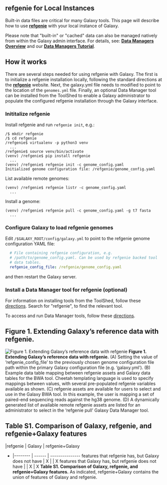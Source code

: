 ## refgenie for Local Instances

Built-in data files are critical for many Galaxy tools. This page will describe how to use **[refgenie](http://refgenie.databio.org/)** with your local instance of Galaxy. 

Please note that "built-in" or "cached" data can also be managed natively from within the Galaxy admin interface. For details, see: **[Data Managers Overview](/src/admin/tools/data-managers/index.md)** and our **[Data Managers Tutorial](https://github.com/galaxyproject/dagobah-training/blob/2017-montpellier/sessions/05-reference-genomes/ex1-reference-genomes.md)**.

## How it works

There are several steps needed for using refgenie with Galaxy. The first is to initialize a refgenie installation locally, following the standard directions at the **[refgenie](http://refgenie.databio.org/)** website. Next, the galaxy.yml file needs to modified to point to the location of the `genomes.yml` file. Finally, an optional Data Manager tool can be installed from the ToolShed to enable a Galaxy administrator to populate the configured refgenie installation through the Galaxy interface.

### Inititalize refgenie

Install refgenie and run `refgenie init`, e.g.:
```shell
/$ mkdir refgenie
/$ cd refgenie
/refgenie$ virtualenv -p python3 venv
  ...
/refgenie$ source venv/bin/activate
(venv) /refgenie$ pip install refgenie
  ...
(venv) /refgenie$ refgenie init -c genome_config.yaml
Initialized genome configuration file: /refgenie/genome_config.yaml
```

List available remote genomes:
```shell
(venv) /refgenie$ refgenie listr -c genome_config.yaml
  ...
```

Install a genome:
```shell
(venv) /refgenie$ refgenie pull -c genome_config.yaml -g t7 fasta
  ...
```

### Configure Galaxy to load refgenie genomes

Edit `/$GALAXY_ROOT/config/galaxy.yml` to point to the refgenie genome configuration YAML file:
```yml
  # File containing refgenie configuration, e.g.
  # /path/to/genome_config.yaml. Can be used by refgenie backed tool
  # data tables.
  refgenie_config_file: /refgenie/genome_config.yaml
```
and then restart the Galaxy server.


### Install a Data Manager tool for refgenie (optional)

For information on installing tools from the ToolShed, follow these [directions](/src/admin/tools/add-tool-from-toolshed-tutorial/index.md). Search for "refgenie", to find the relevant tool.

To access and run Data Manager tools, follow these [directions](/src/admin/tools/data-managers/index.md).

## Figure 1. Extending Galaxy’s reference data with refgenie.

![Figure 1. Extending Galaxy’s reference data with refgenie](./galaxy-refgenie-figure-1.png)
**Figure 1. Extending Galaxy’s reference data with refgenie.** (A) Setting the value of ‘refgenie_config_file’ to the previously chosen genome configuration file path within the primary Galaxy configuration file (e.g. ‘galaxy.yml’). (B) Example data table mapping between refgenie assets and Galaxy data tables for the BWA tool. Cheetah templating language is used to specify mappings between values, with several pre-populated refgenie variables available as shown. (C) refgenie assets are available for users to select and use in the Galaxy BWA tool. In this example, the user is mapping a set of paired-end sequencing reads against the hg38 genome. (D) A dynamically generated list of available remote refgenie assets are listed for an administrator to select in the ‘refgenie pull’ Galaxy Data Manager tool.


## Table S1. Comparison of Galaxy, refgenie, and refgenie+Galaxy features

  |refgenie | Galaxy | refgenie+Galaxy
- |-------- | ------ | ---------------
features that refgenie has, but Galaxy does not have | X |   | X
features that Galaxy has, but refgenie does not have |   | X | X
**Table S1. Comparison of Galaxy, refgenie, and refgenie+Galaxy features.** As indicated, refgenie+Galaxy contains the union of features of Galaxy and refgenie.
